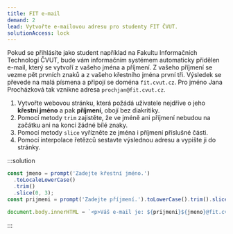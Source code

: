 ```yaml
---
title: FIT e-mail
demand: 2
lead: Vytvořte e-mailovou adresu pro studenty FIT ČVUT.
solutionAccess: lock
---
```


Pokud se přihlásíte jako student například na Fakultu Informačních Technologí ČVUT, bude vám informačním systémem automaticky přidělen e-mail, který se vytvoří z vašeho jména a příjmení. Z vašeho příjmení se vezme pět prvních znaků a z vašeho křestního jména první tři. Výsledek se převede na malá písmena a připojí se doména `fit.cvut.cz`. Pro jméno Jana Procházková tak vznikne adresa `prochjan@fit.cvut.cz`.

1. Vytvořte webovou stránku, která požádá uživatele nejdříve o jeho **křestní jméno** a pak **příjmení**, obojí bez diakritiky.
1. Pomocí metody `trim` zajistěte, že ve jméně ani příjmení nebudou na začátku ani na konci žádné bílé znaky.
1. Pomocí metody `slice` vyřízněte ze jména i příjmení příslušné části.
1. Pomocí interpolace řetězců sestavte výslednou adresu a vypište ji do stránky.

:::solution

```js
const jmeno = prompt('Zadejte křestní jméno.')
  .toLocaleLowerCase()
  .trim()
  .slice(0, 3);
const prijmeni = prompt('Zadejte příjmení.').toLowerCase().trim().slice(0, 5);

document.body.innerHTML = `<p>Váš e-mail je: ${prijmeni}${jmeno}@fit.cvut.cz</p>`;
```

:::
